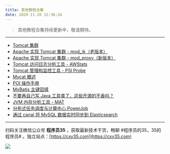 ```yaml
---
title: 其他教程合集
date: 2020-11-26 12:36:24
---
```

> 其他教程合集持续更新中，敬请期待。

---

- [Tomcat 集群](https://www.xuxianfang.com/2018/05/02/other/tomcat-cluster/)
- [Apache 实现 Tomcat 集群 - mod_jk（老版本）](https://www.xuxianfang.com/2018/05/05/other/apache-tomcat-cluster-mod-jk/)
- [Apache 实现 Tomcat 集群 - mod_proxy（新版本）](https://www.xuxianfang.com/2018/05/09/other/apache-tomcat-cluster-mod-proxy/)
- [Tomcat 访问日志分析工具 - AWStats](https://www.xuxianfang.com/2018/11/23/other/tomcat-awstats/)
- [Tomcat 管理和监控工具 - PSI Probe](https://www.xuxianfang.com/2019/05/24/other/tomcat-psiprobe/)
- [Mycat 概述](https://www.xuxianfang.com/2019/03/19/other/mycat-overview/)
- [POI 操作手册](https://www.xuxianfang.com/2018/04/23/other/poi/)
- [MyBatis 主键回填](https://www.xuxianfang.com/2019/02/16/other/mybatis-key/)
- [不要再自己写 Java 工具类了，这些开源的不香吗？](https://www.xuxianfang.com/2020/05/31/other/java-utils/)
- [JVM 内存分析工具 - MAT](https://www.xuxianfang.com/2020/11/01/other/mat/)
- [分布式任务调度与计算中心 PowerJob](https://www.xuxianfang.com/2020/06/07/other/powerjob/)
- [通过 canal 将 MySQL 数据实时同步到 Elasticsearch](https://www.xuxianfang.com/2020/11/15/other/canal-mysql-es/)


---

扫码关注微信公众号 **程序员35** ，获取最新技术干货，畅聊 #程序员的35，35的程序员# 。独立站点：[https://cxy35.com](https://cxy35.com)

![](https://oscimg.oschina.net/oscnet/up-285838b9c516db5bb1ba760f292f2346078.JPEG)